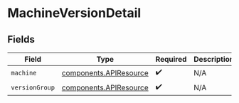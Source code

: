 # MachineVersionDetail


## Fields

| Field                                                            | Type                                                             | Required                                                         | Description                                                      |
| ---------------------------------------------------------------- | ---------------------------------------------------------------- | ---------------------------------------------------------------- | ---------------------------------------------------------------- |
| `machine`                                                        | [components.APIResource](../../models/components/apiresource.md) | :heavy_check_mark:                                               | N/A                                                              |
| `versionGroup`                                                   | [components.APIResource](../../models/components/apiresource.md) | :heavy_check_mark:                                               | N/A                                                              |